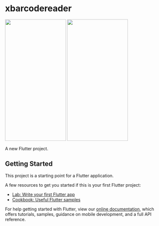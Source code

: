 # xbarcodereader

<img src="https://github.com/shubhamvernekar/Barcode-scanner-flutter-mobile-application/blob/master/Screenshot%201.png" width="200" height="400" />

<img src="https://github.com/shubhamvernekar/Barcode-scanner-flutter-mobile-application/blob/master/Screenshot_20190622-175405.png" width="200" height="400" />

A new Flutter project.

## Getting Started

This project is a starting point for a Flutter application.

A few resources to get you started if this is your first Flutter project:

- [Lab: Write your first Flutter app](https://flutter.dev/docs/get-started/codelab)
- [Cookbook: Useful Flutter samples](https://flutter.dev/docs/cookbook)

For help getting started with Flutter, view our 
[online documentation](https://flutter.dev/docs), which offers tutorials, 
samples, guidance on mobile development, and a full API reference.
